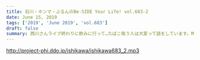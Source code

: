 ```yaml
---
title: 石川・ホンマ・ぶるんのBe-SIDE Your Life! vol.683-2
date: June 15, 2019
tags: ['2019', 'June 2019', 'vol.683']
draft: false
summary: 西川さんライブ終わりに飲みに行って…たばこ吸う人は大変って話をしています。MIURA
---
```


http://project-phi.ddo.jp/ishikawa/ishikawa683_2.mp3